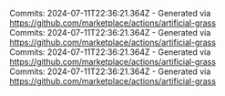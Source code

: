 Commits: 2024-07-11T22:36:21.364Z - Generated via https://github.com/marketplace/actions/artificial-grass
<br>
Commits: 2024-07-11T22:36:21.364Z - Generated via https://github.com/marketplace/actions/artificial-grass
<br>
Commits: 2024-07-11T22:36:21.364Z - Generated via https://github.com/marketplace/actions/artificial-grass
<br>
Commits: 2024-07-11T22:36:21.364Z - Generated via https://github.com/marketplace/actions/artificial-grass
<br>
